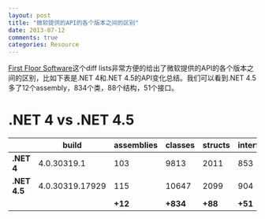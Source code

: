 ```yaml
---
layout: post
title: "微软提供的API的各个版本之间的区别"
date: 2013-07-12
comments: true
categories: Resource
---
```

<p><a href="http://firstfloorsoftware.com/labs/difflists">First Floor Software</a>这个diff lists非常方便的给出了微软提供的API的各个版本之间的区别，比如下表是.NET 4和.NET 4.5的API变化总结。我们可以看到.NET 4.5多了12个assembly，834个类，88个结构，51个接口。</p><h1 class="page-header">.NET 4             vs             .NET 4.5</h1><table class="table table-hover table-condensed"><thead> <tr><th></th> <th>build</th> <th><div class="text-right">assemblies</div></th> <th><div class="text-right">classes</div></th> <th><div class="text-right">structs</div></th> <th><div class="text-right">interfaces</div></th></tr></thead> <tbody><tr><td><strong>.NET 4</strong></td><td>4.0.30319.1</td><td><div class="text-right">103</div></td><td><div class="text-right">9813</div></td><td><div class="text-right">2011</div></td><td><div class="text-right">853</div></td></tr><tr><td><strong>.NET 4.5</strong></td><td>4.0.30319.17929</td><td><div class="text-right">115</div></td><td><div class="text-right">10647</div></td><td><div class="text-right">2099</div></td><td><div class="text-right">904</div></td></tr><tr><td></td><td></td><td><div class="text-right"><strong>+12</strong></div></td><td><div class="text-right"><strong>+834</strong></div></td><td><div class="text-right"><strong>+88</strong></div></td><td><div class="text-right"><strong>+51</strong></div></td></tr></tbody></table>